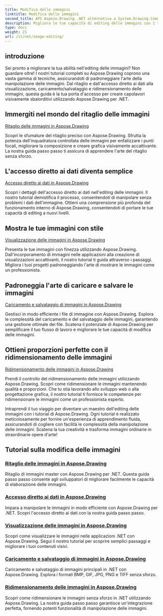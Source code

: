 ```yaml
---
title: Modifica delle immagini
linktitle: Modifica delle immagini
second_title: API Aspose.Drawing .NET alternativa a System.Drawing.Common
description: Migliora le tue capacità di editing delle immagini con i tutorial di Aspose.Drawing! Impara le tecniche di ritaglio, accesso diretto ai dati, visualizzazione e ridimensionamento per risultati sorprendenti.
type: docs
weight: 21
url: /it/net/image-editing/
---
```


## introduzione

Sei pronto a migliorare la tua abilità nell'editing delle immagini? Non guardare oltre! I nostri tutorial completi su Aspose.Drawing coprono una vasta gamma di tecniche, assicurandoti di padroneggiare l'arte della manipolazione delle immagini. Dal ritaglio e dall'accesso diretto ai dati alla visualizzazione, caricamento/salvataggio e ridimensionamento delle immagini, questa guida è la tua porta d'accesso per creare capolavori visivamente sbalorditivi utilizzando Aspose.Drawing per .NET.

## Immergiti nel mondo del ritaglio delle immagini

[Ritaglio delle immagini in Aspose.Drawing](./cropping/)

Scopri le sfumature del ritaglio preciso con Aspose.Drawing. Sfrutta la potenza dell'inquadratura controllata delle immagini per enfatizzare i punti focali, migliorare la composizione e creare grafica visivamente accattivante. La nostra guida passo passo ti assicura di apprendere l'arte del ritaglio senza sforzo.

## L'accesso diretto ai dati diventa semplice

[Accesso diretto ai dati in Aspose.Drawing](./direct-data-access/)

Scopri i dettagli dell'accesso diretto ai dati nell'editing delle immagini. Il nostro tutorial demistifica il processo, consentendoti di manipolare senza problemi i dati dell'immagine. Ottieni una comprensione più profonda del funzionamento interno di Aspose.Drawing, consentendoti di portare le tue capacità di editing a nuovi livelli.

## Mostra le tue immagini con stile

[Visualizzazione delle immagini in Aspose.Drawing](./display/)

Presenta le tue immagini con finezza utilizzando Aspose.Drawing. Dall'incorporamento di immagini nelle applicazioni alla creazione di visualizzazioni accattivanti, il nostro tutorial ti guida attraverso i passaggi. Migliora i tuoi progetti padroneggiando l'arte di mostrare le immagini come un professionista.

## Padroneggia l'arte di caricare e salvare le immagini

[Caricamento e salvataggio di immagini in Aspose.Drawing](./load-save/)

Gestisci in modo efficiente i file di immagine con Aspose.Drawing. Esplora le complessità del caricamento e del salvataggio delle immagini, garantendo una gestione ottimale dei file. Scatena il potenziale di Aspose.Drawing per semplificare il tuo flusso di lavoro e migliorare le tue capacità di modifica delle immagini.

## Ottieni proporzioni perfette con il ridimensionamento delle immagini

[Ridimensionamento delle immagini in Aspose.Drawing](./scale/)

Prendi il controllo del ridimensionamento delle immagini utilizzando Aspose.Drawing. Scopri come ridimensionare le immagini mantenendo qualità e proporzioni. Che tu stia lavorando allo sviluppo web o alla progettazione grafica, il nostro tutorial ti fornisce le competenze per ridimensionare le immagini come un professionista esperto.

Intraprendi il tuo viaggio per diventare un maestro dell'editing delle immagini con i tutorial di Aspose.Drawing. Ogni tutorial è realizzato meticolosamente per fornire un'esperienza di apprendimento fluida, assicurandoti di cogliere con facilità le complessità della manipolazione delle immagini. Scatena la tua creatività e trasforma immagini ordinarie in straordinarie opere d'arte!
## Tutorial sulla modifica delle immagini
### [Ritaglio delle immagini in Aspose.Drawing](./cropping/)
Ritaglio di immagini master con Aspose.Drawing per .NET. Questa guida passo passo consente agli sviluppatori di migliorare facilmente le capacità di elaborazione delle immagini.
### [Accesso diretto ai dati in Aspose.Drawing](./direct-data-access/)
Impara a manipolare le immagini in modo efficiente con Aspose.Drawing per .NET. Scopri l'accesso diretto ai dati con la nostra guida passo passo.
### [Visualizzazione delle immagini in Aspose.Drawing](./display/)
Scopri come visualizzare le immagini nelle applicazioni .NET con Aspose.Drawing. Segui il nostro tutorial per scoprire semplici passaggi e migliorare i tuoi contenuti visivi.
### [Caricamento e salvataggio di immagini in Aspose.Drawing](./load-save/)
Caricamento e salvataggio di immagini principali in .NET con Aspose.Drawing. Esplora i formati BMP, GIF, JPG, PNG e TIFF senza sforzo.
### [Ridimensionamento delle immagini in Aspose.Drawing](./scale/)
Scopri come ridimensionare le immagini senza sforzo in .NET utilizzando Aspose.Drawing. La nostra guida passo passo garantisce un'integrazione perfetta, fornendo potenti funzionalità di manipolazione delle immagini.